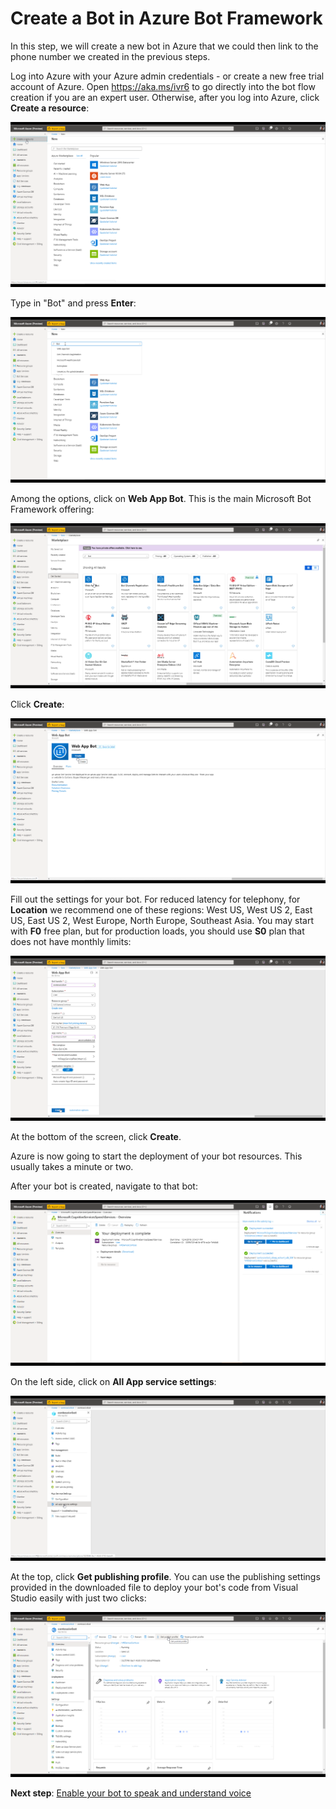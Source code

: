 # Create a Bot in Azure Bot Framework

In this step, we will create a new bot in Azure that we could then link to the phone number we created in the previous steps.

Log into Azure with your Azure admin credentials - or create a new free trial account of Azure. 
Open https://aka.ms/ivr6 to go directly into the bot flow creation if you are an expert user.  Otherwise, after you log into Azure, click **Create a resource**:

![](images/create-a-bot/c001-create-a-resource.png)

Type in "Bot" and press **Enter**:

![](images/create-a-bot/c002-type-bot.png)

Among the options, click on **Web App Bot**.  This is the main Microsoft Bot Framework offering:

![](images/create-a-bot/c003-click-web-app-bot.png)

Click **Create**:

![](images/create-a-bot/c004-click-create.png)

Fill out the settings for your bot.  For reduced latency for telephony, for **Location** we recommend one of these regions:  West US, West US 2, East US, East US 2, West Europe, North Europe, Southeast Asia.  You may start with **F0** free plan, but for production loads, you should use **S0** plan that does not have monthly limits:

![](images/create-a-bot/c005-fill-out-settings.png)

At the bottom of the screen, click **Create**.  

Azure is now going to start the deployment of your bot resources.  This usually takes a minute or two.  

After your bot is created, navigate to that bot:

![](images/create-a-bot/c011-go-to-speech-services.png)

On the left side, click on **All App service settings**:

![](images/create-a-bot/c018-click-on-all-app-service-settings.png)

At the top, click **Get publishing profile**.  You can use the publishing settings provided in the downloaded file to deploy your bot's code from Visual Studio easily with just two clicks: 

![](images/create-a-bot/c019-click-on-get-publish-profile.png)

**Next step**:  [Enable your bot to speak and understand voice](CreateSpeechResource.md)

